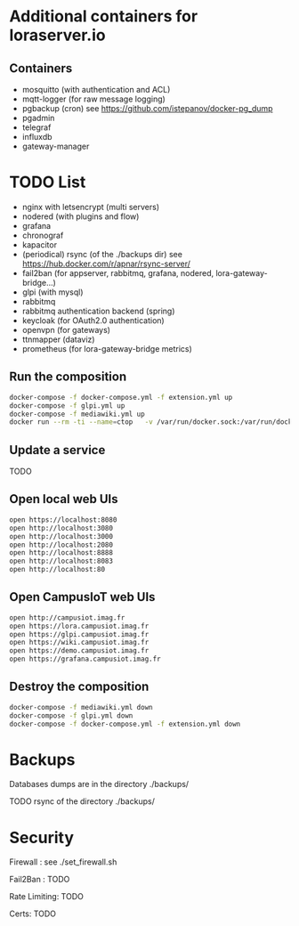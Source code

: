 # Additional containers for loraserver.io

## Containers
* mosquitto (with authentication and ACL)
* mqtt-logger (for raw message logging)
* pgbackup (cron) see https://github.com/istepanov/docker-pg_dump
* pgadmin
* telegraf
* influxdb
* gateway-manager

# TODO List
* nginx with letsencrypt (multi servers)
* nodered (with plugins and flow)
* grafana
* chronograf
* kapacitor
* (periodical) rsync (of the ./backups dir) see https://hub.docker.com/r/apnar/rsync-server/
* fail2ban (for appserver, rabbitmq, grafana, nodered, lora-gateway-bridge...)
* glpi (with mysql)
* rabbitmq
* rabbitmq authentication backend (spring)
* keycloak (for OAuth2.0 authentication)
* openvpn (for gateways)
* ttnmapper (dataviz)
* prometheus (for lora-gateway-bridge metrics)

## Run the composition
```bash
docker-compose -f docker-compose.yml -f extension.yml up
docker-compose -f glpi.yml up
docker-compose -f mediawiki.yml up
docker run --rm -ti --name=ctop   -v /var/run/docker.sock:/var/run/docker.sock   quay.io/vektorlab/ctop:latest
```
## Update a service
TODO

## Open local web UIs
```bash
open https://localhost:8080
open http://localhost:3080
open http://localhost:3000
open http://localhost:2080
open http://localhost:8888
open http://localhost:8083
open http://localhost:80
```

## Open CampusIoT web UIs
```bash
open http://campusiot.imag.fr
open https://lora.campusiot.imag.fr
open https://glpi.campusiot.imag.fr
open https://wiki.campusiot.imag.fr
open https://demo.campusiot.imag.fr
open https://grafana.campusiot.imag.fr
```

## Destroy the composition
```bash
docker-compose -f mediawiki.yml down
docker-compose -f glpi.yml down
docker-compose -f docker-compose.yml -f extension.yml down
```

# Backups
Databases dumps are in the directory ./backups/

TODO rsync of the directory ./backups/

# Security
Firewall : see ./set_firewall.sh

Fail2Ban : TODO

Rate Limiting: TODO

Certs: TODO
